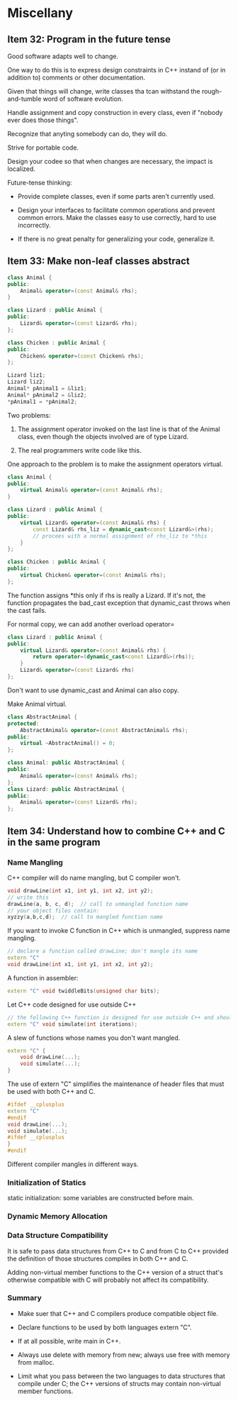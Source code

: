 # Miscellany

## Item 32: Program in the future tense

Good software adapts well to change.

One way to do this is to express design constraints in C++ instand of (or in addition to) comments or other documentation.

Given that things will change, write classes tha tcan withstand the rough-and-tumble word of software evolution.

Handle assignment and copy construction in every class, even if "nobody ever does those things".

Recognize that anyting somebody can do, they will do.

Strive for portable code.

Design your codee so that when changes are necessary, the impact is localized.

Future-tense thinking:

* Provide complete classes, even if some parts aren't currently used.

* Design your interfaces to facilitate common operations and prevent common errors.
Make the classes easy to use correctly, hard to use incorrectly.

* If there is no great penalty for generalizing your code, generalize it.

## Item 33: Make non-leaf classes abstract

```c++
class Animal {
public:
    Animal& operator=(const Animal& rhs);
}

class Lizard : public Animal {
public:
    Lizard& operator=(const Lizard& rhs);
};

class Chicken : public Animal {
public:
    Chicken& operator=(const Chicken& rhs);
};

Lizard liz1;
Lizard liz2;
Animal* pAnimal1 = &liz1;
Animal* pAnimal2 = &liz2;
*pAnimal1 = *pAnimal2;
```

Two problems:

1. The assignment operator invoked on the last line is that of the Animal class, even though the objects involved are of type Lizard.

2. The real programmers write code like this.

One approach to the problem is to make the assignment operators virtual.

```c++
class Animal {
public:
    virtual Animal& operator=(const Animal& rhs);
}

class Lizard : public Animal {
public:
    virtual Lizard& operator=(const Animal& rhs) {
        const Lizard& rhs_liz = dynamic_cast<const Lizard&>(rhs);
        // procees with a normal assignment of rhs_liz to *this
    }
};

class Chicken : public Animal {
public:
    virtual Chicken& operator=(const Animal& rhs);
};
```

The function assigns \*this only if rhs is really a Lizard. If it's not, the function propagates the bad_cast exception that dynamic_cast throws
when the cast fails.

For normal copy, we can add another overload operator=
```c++
class Lizard : public Animal {
public:
    virtual Lizard& operator=(const Animal& rhs) {
        return operator=(dynamic_cast<const Lizard&>(rhs));
    }
    Lizard& operator=(const Lizard& rhs)
};
```

Don't want to use dynamic_cast and Animal can also copy.

Make Animal virtual.

```c++
class AbstractAnimal {
protected:
    AbstractAnimal& operator=(const AbstractAnimal& rhs);
public:
    virtual ~AbstractAnimal() = 0;
};

class Animal: public AbstractAnimal {
public:
    Animal& operator=(const Animal& rhs);
};
class Lizard: public AbstractAnimal {
public:
    Animal& operator=(const Lizard& rhs);
};
```

## Item 34: Understand how to combine C++ and C in the same program

### Name Mangling

C++ compiler will do name mangling, but C compiler won't.

```c++
void drawLine(int x1, int y1, int x2, int y2);
// write this
drawLine(a, b, c, d);  // call to unmangled function name
// your object files contain:
xyzzy(a,b,c,d);  // call to mangled function name
```

If you want to invoke C function in C++ which is unmangled, suppress name mangling.

```c++
// declare a function called drawLine; don't mangle its name
extern "C"
void drawLine(int x1, int y1, int x2, int y2);
```

A function in assembler:
```c++
extern "C" void twiddleBits(unsigned char bits);
```

Let C++ code designed for use outside C++
```c++
// the following C++ function is designed for use outside C++ and should not have its name mangled
extern "C" void simulate(int iterations);
```

A slew of functions whose names you don't want mangled.
```c++
extern "C" {
    void drawLine(...);
    void simulate(...);
}
```

The use of extern "C" simplifies the maintenance of header files that must be used with both C++ and C.

```c++
#ifdef __cplusplus
extern "C"
#endif
void drawLine(...);
void simulate(...);
#ifdef __cplusplus
}
#endif
```

Different compiler mangles in different ways.

### Initialization of Statics

static initialization: some variables are constructed before main.

### Dynamic Memory Allocation

### Data Structure Compatibility

It is safe to pass data structures from C++ to C and from C to C++ provided the definition of those structures compiles in both C++ and C.

Adding non-virtual member functions to the C++ version of a struct that's otherwise compatible with C will probably not affect its compatibility.

### Summary

* Make suer that C++ and C compilers produce compatible object file.

* Declare functions to be used by both languages extern "C".

* If at all possible, write main in C++.

* Always use delete with memory from new; always use free with memory from malloc.

* Limit what you pass between the two languages to data structures that compile under C; 
the C++ versions of structs may contain non-virtual member functions.



